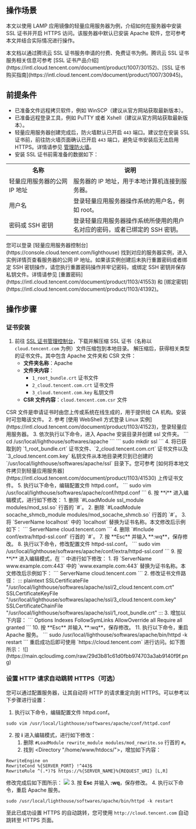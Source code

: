 ## 操作场景
本文以使用 LAMP 应用镜像的轻量应用服务器为例，介绍如何在服务器中安装 SSL 证书并开启 HTTPS 访问。该服务器中默认已安装 Apache 软件，您可参考本文并结合实际情况进行操作。

<dx-alert infotype="explain" title="">
本文档以通过腾讯云 SSL 证书服务申请的付费、免费证书为例。腾讯云 SSL 证书服务相关信息可参考 [SSL 证书产品介绍](https://intl.cloud.tencent.com/document/product/1007/30152)、[SSL 证书购买指南](https://intl.cloud.tencent.com/document/product/1007/30945)。
</dx-alert>



## 前提条件
- 已准备文件远程拷贝软件，例如 WinSCP（建议从官方网站获取最新版本）。
- 已准备远程登录工具，例如 PuTTY 或者 Xshell（建议从官方网站获取最新版本）。
- 轻量应用服务器创建完成后，防火墙默认已开启 `443` 端口。建议您在安装 SSL 证书前，前往防火墙页面确认已开启 `443` 端口，避免证书安装后无法启用 HTTPS。详情请参见 [管理防火墙](https://intl.cloud.tencent.com/document/product/1103/41393)。
- 安装 SSL 证书前需准备的数据如下：
<table>
<tr>
<th style="width:35%">名称</th>
<th>说明</th>
</tr>
<tr>
<td>轻量应用服务器的公网 IP 地址</td>
<td>服务器的 IP 地址，用于本地计算机连接到服务器。</td>
</tr>
<tr>
<td>用户名</td>
<td>登录轻量应用服务器操作系统的用户名，例如 root。</td>
</tr>
<tr>
<td>密码或 SSH 密钥</td>
<td>登录轻量应用服务器操作系统所使用的用户名对应的密码，或者已绑定的 SSH 密钥。</td>
</tr>
</table>
<dx-alert infotype="notice" title="">
您可以登录 [轻量应用服务器控制台](https://console.cloud.tencent.com/lighthouse) 找到对应的服务器实例，进入实例详情页查看服务器的公网 IP 地址。如果该实例创建后未执行重置密码或者绑定 SSH 密钥操作，请您执行重置密码操作并牢记密码，或绑定 SSH 密钥并保存私钥文件。详情请参见 [重置密码](https://intl.cloud.tencent.com/document/product/1103/41553) 和 [绑定密钥](https://intl.cloud.tencent.com/document/product/1103/41392)。
</dx-alert>



## 操作步骤
### 证书安装
1. 前往 [SSL 证书管理控制台](https://console.cloud.tencent.com/ssl)，下载并解压缩 SSL 证书（名称以 `cloud.tencent.com` 为例）文件压缩包到本地目录。
解压缩后，获得相关类型的证书文件。其中包含 Apache 文件夹和 CSR 文件：
   - **文件夹名称**：Apache
   - **文件夹内容**：
     - `1_root_bundle.crt` 证书文件
     - `2_cloud.tencent.com.crt` 证书文件
     - `3_cloud.tencent.com.key` 私钥文件
   - **CSR 文件内容**：`cloud.tencent.com.csr` 文件
 <dx-alert infotype="explain" title="">
 CSR 文件是申请证书时由您上传或系统在线生成的，用于提供给 CA 机构。安装时可忽略该文件。
 </dx-alert>
2. 参考 [使用 WebShell 方式登录 Linux 实例](https://intl.cloud.tencent.com/document/product/1103/41523)，登录轻量应用服务器。
3. 依次执行以下命令，进入 Apache 安装目录并创建 ssl 文件夹。
```
cd /usr/local/lighthouse/softwares/apache
```
```
sudo mkdir ssl
```
4. 将已获取到的 `1_root_bundle.crt` 证书文件、`2_cloud.tencent.com.crt` 证书文件以及 `3_cloud.tencent.com.key` 私钥文件从本地目录拷贝到已创建的 `/usr/local/lighthouse/softwares/apache/ssl` 目录下。您可参考 [如何将本地文件拷贝到轻量应用服务器](https://intl.cloud.tencent.com/document/product/1103/41530) 上传证书文件。
5. 执行以下命令，编辑配置文件 httpd.conf。
```
sudo vim /usr/local/lighthouse/softwares/apache/conf/httpd.conf
```
6. 按 **i** 进入编辑模式，进行如下修改：
   1. 删除 `#LoadModule ssl_module modules/mod_ssl.so` 行首的 `#`。
   2. 删除 `#LoadModule socache_shmcb_module modules/mod_socache_shmcb.so` 行首的 `#`。
   3. 将 `ServerName localhost` 中的 `localhost` 替换为证书名称。本文修改后示例如下：
```
ServerName cloud.tencent.com
```
   4. 删除 `#Include conf/extra/httpd-ssl.conf` 行首的 `#`。
7. 按 **Esc** 并输入 **:wq**，保存修改。
8. 执行以下命令，修改配置文件 httpd-ssl.conf。
```
sudo vim /usr/local/lighthouse/softwares/apache/conf/extra/httpd-ssl.conf
```
9. 按 **i** 进入编辑模式，在 `<VirtualHost _default_:443>` 中进行如下修改：
   1. 将 `ServerName www.example.com:443` 中的 `www.example.com:443` 替换为证书名称。本文修改后示例如下：
```
ServerName cloud.tencent.com
```
   2. 修改证书文件路径：
<dx-codeblock>
::: plaintext 
SSLCertificateFile "/usr/local/lighthouse/softwares/apache/ssl/2_cloud.tencent.com.crt"
SSLCertificateKeyFile "/usr/local/lighthouse/softwares/apache/ssl/3_cloud.tencent.com.key"
SSLCertificateChainFile "/usr/local/lighthouse/softwares/apache/ssl/1_root_bundle.crt"
:::
</dx-codeblock>
  3. 增加以下内容：
```
<Directory "/usr/local/lighthouse/softwares/apache/htdocs">
          Options Indexes FollowSymLinks
          AllowOverride all
          Require all granted
</Directory>
```
10. 按 **Esc** 并输入 **:wq**，保存修改。
11. 执行以下命令，重启 Apache 服务。
```
sudo /usr/local/lighthouse/softwares/apache/bin/httpd -k restart
```
重启成功后即可使用 `https://cloud.tencent.com` 进行访问。如下图所示：
![](https://main.qcloudimg.com/raw/29d3b81c61d0fbb974703a3ab9140f9f.png)

### 设置 HTTP 请求自动跳转 HTTPS（可选）
您可以通过配置服务器，让其自动将 HTTP 的请求重定向到 HTTPS。可以参考以下步骤进行设置：

1. 执行以下命令，编辑配置文件 httpd.conf。
```
sudo vim /usr/local/lighthouse/softwares/apache/conf/httpd.conf
```
2. 按 **i** 进入编辑模式，进行如下修改：
   1. 删除 `#LoadModule rewrite_module modules/mod_rewrite.so` 行首的 `#`。
   2. 找到 &lt;Directory &quot;/home/www/htdocs/&quot;&gt;，增加如下内容： 
```
RewriteEngine on
RewriteCond %{SERVER_PORT} !^443$
RewriteRule ^(.*)?$ https://%{SERVER_NAME}%{REQUEST_URI} [L,R]
```
修改完成后如下图所示：
![](https://main.qcloudimg.com/raw/bf7abb0339ef8093b2e6756a64b3b29e.png)
3. 按 **Esc** 并输入 **:wq**，保存修改。
4. 执行以下命令，重启 Apache 服务。
```
sudo /usr/local/lighthouse/softwares/apache/bin/httpd -k restart
```
至此已成功设置 HTTPS 的自动跳转，您可使用 `http://cloud.tencent.com` 自动跳转至 HTTPS 页面。

